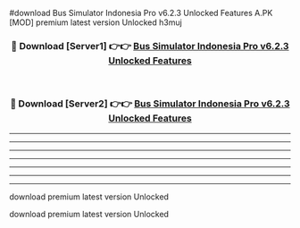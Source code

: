 #download Bus Simulator Indonesia Pro v6.2.3 Unlocked Features A.PK [MOD] premium latest version Unlocked h3muj 



<div align="center">
<h3>🔴 Download [Server1] 👉👉 <a href="https://download1apk.web.app/">Bus Simulator Indonesia Pro v6.2.3 Unlocked Features</a></h3><br>

<h3>🔴 Download [Server2] 👉👉 <a href="https://download1apk.web.app/">Bus Simulator Indonesia Pro v6.2.3 Unlocked Features</a></h3>
</div>





----------------------------------------------------------

----------------------------------------------------------

----------------------------------------------------------

----------------------------------------------------------

----------------------------------------------------------

----------------------------------------------------------

----------------------------------------------------------

download premium latest version Unlocked

download premium latest version Unlocked
